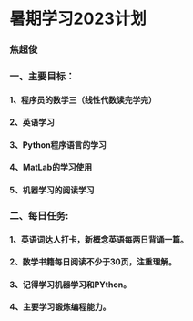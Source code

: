 # 暑期学习2023计划

### 焦超俊

### 一、主要目标：

#### 1、程序员的数学三（线性代数读完学完）

#### 2、英语学习

#### 3、Python程序语言的学习

#### 4、MatLab的学习使用

#### 5、机器学习的阅读学习

### 二、每日任务:

#### 1、英语词达人打卡，新概念英语每两日背诵一篇。

#### 2、数学书籍每日阅读不少于30页，注重理解。

#### 3、记得学习机器学习和PYthon。

#### 4、主要学习锻炼编程能力。
